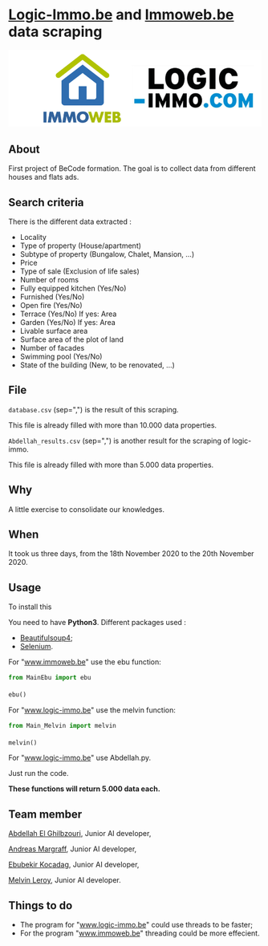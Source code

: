 # [Logic-Immo.be](https://www.logic-immo.be/fr/immobilier-belgique.html?gclid=Cj0KCQiAk53-BRD0ARIsAJuNhpsAy7SooC8fFCrIzBoWB8rTnytq8mCw4RPmCzgT7bTSRLlhtNPzI10aAmSFEALw_wcB) and [Immoweb.be](https://www.immoweb.be/fr?gclid=Cj0KCQiAk53-BRD0ARIsAJuNhpsyGuPvCroSEdTkJ32649Ag38X-v5XiioMPEVlNEo-85hcKr1T8JmwaAh_4EALw_wcB) data scraping

![Logo](https://github.com/Melvin-Leroy/Imo-scrapping/blob/main/logo.png)

## About

First project of BeCode formation.
The goal is to collect data from different houses and flats ads.

## Search criteria

There is the different data extracted :
- Locality
- Type of property (House/apartment)
- Subtype of property (Bungalow, Chalet, Mansion, ...)
- Price
- Type of sale (Exclusion of life sales)
- Number of rooms
- Fully equipped kitchen (Yes/No)
- Furnished (Yes/No)
- Open fire (Yes/No)
- Terrace (Yes/No)
    If yes: Area
- Garden (Yes/No)
    If yes: Area
- Livable surface area
- Surface area of the plot of land
- Number of facades
- Swimming pool (Yes/No)
- State of the building (New, to be renovated, ...)

## File

```database.csv``` (sep=",") is the result of this scraping.

This file is already filled with more than 10.000 data properties.

```Abdellah_results.csv``` (sep=",") is another result for the scraping of logic-immo.

This file is already filled with more than 5.000 data properties.

## Why

A little exercise to consolidate our knowledges.

## When

It took us three days, from the 18th November 2020 to the 20th November 2020.

## Usage

To install this 

You need to have **Python3**.
Different packages used :
- [Beautifulsoup4](https://beautiful-soup-4.readthedocs.io/en/latest/);
- [Selenium](https://selenium-python.readthedocs.io/).

For "www.immoweb.be" use the ebu function:
```python
from MainEbu import ebu

ebu()
```

For "www.logic-immo.be" use the melvin function:
```python
from Main_Melvin import melvin

melvin()
```

For "www.logic-immo.be" use Abdellah.py.

Just run the code.


**These functions will return 5.000 data each.**

## Team member

[Abdellah El Ghilbzouri](https://github.com/abdellahML), Junior AI developer,

[Andreas Margraff](https://github.com/andypendent/), Junior AI developer,

[Ebubekir Kocadag](https://github.com/EbubekirKocadag), Junior AI developer,

[Melvin Leroy](https://github.com/Melvin-Leroy), Junior AI developer.

## Things to do

- The program for "www.logic-immo.be" could use threads to be faster;
- For the program "www.immoweb.be" threading could be more effecient.

